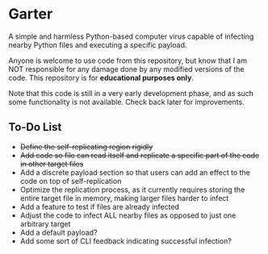 # Garter
A simple and harmless Python-based computer virus capable of infecting nearby Python files and executing a specific payload.

Anyone is welcome to use code from this repository, but know that I am NOT responsible for any damage done by any modified versions of the code. This repository is for **educational purposes only**.

Note that this code is still in a very early development phase, and as such some functionality is not available. Check back later for improvements.

## To-Do List
- ~~Define the self-replicating region rigidly~~
- ~~Add code so file can read itself and replicate a specific part of the code in other target files~~
- Add a discrete payload section so that users can add an effect to the code on top of self-replication
- Optimize the replication process, as it currently requires storing the entire target file in memory, making larger files harder to infect
- Add a feature to test if files are already infected
- Adjust the code to infect ALL nearby files as opposed to just one arbitrary target
- Add a default payload?
- Add some sort of CLI feedback indicating successful infection?
